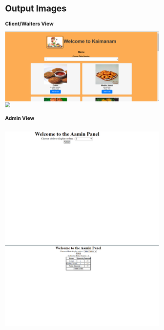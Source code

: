 <h1 style="text-aling:center;">Output Images</h1>
<h3 style="text-aling:center;">Client/Waiters View</h3>
<img src ="readmeImg/Client_view.png">
<br>
<img src ="readmeImg/client_view_1.png">
<br>
<h3 style="text-aling:center;">Admin View</h3>
<br>
<img src ="readmeImg/admin_view_1.png">
<br>
<img src ="readmeImg/admin_view.png">
